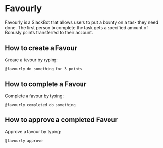# Favourly

Favourly is a SlackBot that allows users to put a bounty on a task they need done. The first person to complete the task gets a specified amount of Bonusly points transferred to their account.

## How to create a Favour

Create a favour by typing:
```
@favourly do something for 3 points
```

## How to complete a Favour

Complete a favour by typing:
```
@favourly completed do something
```

## How to approve a completed Favour

Approve a favour by typing:
```
@favourly approve
```
